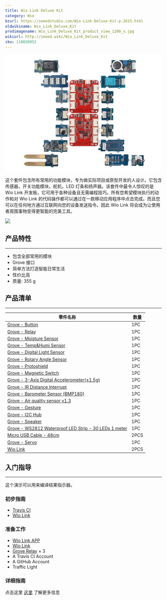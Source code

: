 ```yaml
---
title: Wio Link Deluxe Kit
category: Wio
bzurl: https://seeedstudio.com/Wio-Link-Deluxe-Kit-p-2615.html
oldwikiname: Wio_Link_Deluxe_Kit
prodimagename: Wio_Link_Deluxe_Kit_product_view_1200_s.jpg
wikiurl: http://seeed.wiki/Wio_Link_Deluxe_Kit
sku: 110020052
---
```


![](https://raw.githubusercontent.com/SeeedDocument/Wio_Link_Deluxe_Kit/master/img/Wio_Link_Deluxe_Kit_product_view_1200_s.jpg)

这个套件包含所有常用的功能模块，专为做实际项目或原型开发的人设计。它包含传感器，开关功能模块，舵机，LED 灯条和扬声器。该套件中最令人惊叹的是 Wio Link 开发板，它可用于各种设备且无需编程技巧。所有您希望模块执行的动作和对 Wio Link 的代码操作都可以通过在一款移动应用程序中点击完成。而且您可以在任何地方通过互联网向您的设备发送指令。因此 Wio Link 将会成为让使用者周围事物变得更智能的完美工具。

[![](https://github.com/SeeedDocument/wiki_chinese/raw/master/docs/images/click_to_buy.PNG)](https://item.taobao.com/item.htm?spm=a1z10.3-c.w4002-11172317909.12.2222220bjs3XUd&id=528642203760)

## 产品特性
--------

-   包含全部常用的模块
-   Grove 接口
-   简单方法打造智能日常生活
-   性价比高
-   质量: 355 g

## 产品清单
----------

| 零件名称                                                                                                                   | 数量 |
|------------------------------------------------------------------------------------------------------------------------------|----------|
| [Grove - Button](http://seeed.wiki/Grove-Button/)                                                                                              | 1PC     |
| [Grove - Relay](http://seeed.wiki/Grove-Relay/)                                                     | 1PC     |
| [Grove - Moisture Sensor](http://seeed.wiki/Grove-Moisture_Sensor/)                                                                            | 1PC     |
| [Grove - Temp&Humi Sensor](http://seeed.wiki/Grove-Temperature_and_Humidity_Sensor/)                   | 1PC     |
| [Grove - Digital Light Sensor](http://seeed.wiki/Grove-Digital_Light_Sensor/)         | 1PC     |
| [Grove - Rotary Angle Sensor](http://seeed.wiki/Grove-Rotary_Angle_Sensor/)             | 1PC     |
| [Grove - Protoshield](http://seeed.wiki/Grove-Protoshield/)                             | 1PC     |
| [Grove - Magnetic Switch](http://seeed.wiki/Grove-Magnetic_Switch/)                     | 1PC     |
| [Grove - 3-Axis Digital Accelerometer(±1.5g)](http://seeed.wiki/Grove-3-Axis_Digital_Accelerometer-1.5g/)                                      | 1PC     |
| [Grove - IR Distance Interrupt](https://www.seeedstudio.com/Grove-IR-Distance-Interrupter-v1.2-p-2767.html)                                                         | 1PC     |
| [Grove - Barometer Sensor (BMP180)](http://www.seeedstudio.com/depot/Grove-Barometer-Sensor-BMP180-p-1840.html?cPath=25_124) | 1PC     |
| [Grove - Air quality sensor v1.3](http://seeed.wiki/Grove-Air_Quality_Sensor_v1.3/)    | 1PC     |
| [Grove - Gesture](http://seeed.wiki/Grove-Gesture_v1.0/)                                    | 1PC     |
| [Grove - I2C Hub](http://seeed.wiki/Grove-I2C_Hub/)                                     | 1PC     |
| [Grove - Speaker](http://seeed.wiki/Grove-Speaker/)                                                | 1PC     |
| [Grove - WS2812 Waterproof LED Strip - 30 LEDs 1 meter](https://www.seeedstudio.com/Digital-RGB-LED-Flexi-Strip-30-LED-1-Meter-p-1665.html)                                                                        | 1PC     |
| [Micro USB Cable - 48cm](https://www.seeedstudio.com/Micro-USB-Cable-48cm-p-1475.html)                     | 2PCS    |
| [Grove - Servo](http://seeed.wiki/Grove-Servo/)                                                    | 1PC     |
| [Wio Link](http://seeed.wiki/Wio_Link/)                                                                                                        | 2PCS    |

## 入门指导
-------------

这个演示可以用来编译结果指示器。

### 初步指南

-   [Travis CI](https://travis-ci.org/)
-   [Wio Link](http://seeed.wiki/Wio_Link/)

### 准备工作

-   [Wio Link APP](https://www.kickstarter.com/projects/seeed/wio-link-3-steps-5-minutes-build-your-iot-applicat)
-   [Wio Link](http://seeed.wiki/Wio_Link/)
-   [Grove Relay](http://seeed.wiki/Grove-Relay/) × 3
-   A Travis CI Account
-   A GitHub Account
-   Traffic Light

### 详细指南

点击这里 [这里](http://www.seeedstudio.com/recipe/1068-traffic-light-indicates-travis-ci-compiled-results.html) 了解更多信息


<!-- This Markdown file was created from http://www.seeedstudio.com/wiki/Wio_Link_Deluxe_Kit -->
